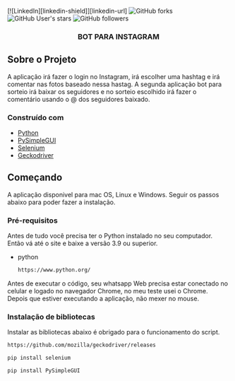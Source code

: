 
[![LinkedIn][linkedin-shield]][linkedin-url]
![GitHub forks](https://img.shields.io/github/forks/oliveiradeflavio/python?style=for-the-badge)
![GitHub User's stars](https://img.shields.io/github/stars/oliveiradeflavio?style=for-the-badge)
![GitHub followers](https://img.shields.io/github/followers/oliveiradeflavio?style=for-the-badge)


<h3 align="center">BOT PARA INSTAGRAM</h3>


<!-- ABOUT THE PROJECT -->
## Sobre o Projeto

A aplicação irá fazer o login no Instagram, irá escolher uma hashtag e irá comentar nas fotos baseado nessa hastag.
A segunda aplicação bot para sorteio irá baixar os seguidores e no sorteio escolhido irá fazer o comentário usando o @ dos seguidores baixado.

### Construído com

* [Python](https://www.python.org/)
* [PySimpleGUI](https://pysimplegui.readthedocs.io)
* [Selenium](https://www.selenium.dev/)
* [Geckodriver](https://github.com/mozilla/geckodriver/releases)


<!-- GETTING STARTED -->
## Começando

A aplicação disponivel para mac OS, Linux e Windows. Seguir os passos abaixo para poder fazer a instalação. 


### Pré-requisitos

Antes de tudo você precisa ter o Python instalado no seu computador. Então vá até o site e baixe a versão 3.9 ou superior.
* python
  ```sh
  https://www.python.org/
  ```

Antes de executar o código, seu whatsapp Web precisa estar conectado no celular e logado no navegador Chrome, no meu teste usei o Chrome. Depois que estiver executando a aplicação, não mexer no mouse.

### Instalação de bibliotecas

Instalar as bibliotecas abaixo é obrigado para o funcionamento do script.
```sh
https://github.com/mozilla/geckodriver/releases
```
```sh
pip install selenium
```
```sh
pip install PySimpleGUI
```

